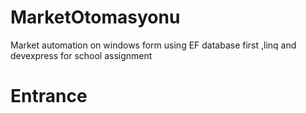 # MarketOtomasyonu
Market automation on windows form using EF database first ,linq and devexpress for school assignment
# Entrance
